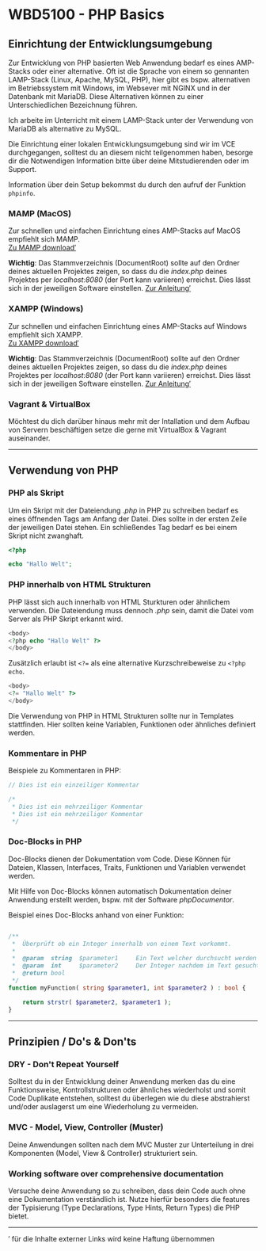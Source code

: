 # WBD5100 - PHP Basics

## Einrichtung der Entwicklungsumgebung
Zur Entwicklung von PHP basierten Web Anwendung bedarf es eines AMP-Stacks oder einer alternative.
Oft ist die Sprache von einem so gennanten LAMP-Stack (Linux, Apache, MySQL, PHP), hier gibt es bspw. alternativen im Betriebssystem mit Windows, im Websever mit NGINX und in der Datenbank mit MariaDB. Diese Alternativen können zu einer Unterschiedlichen Bezeichnung führen.

Ich arbeite im Unterricht mit einem LAMP-Stack unter der Verwendung von MariaDB als alternative zu MySQL.

Die Einrichtung einer lokalen Entwicklungsumgebung sind wir im VCE durchgegangen, solltest du an diesem nicht teilgenommen haben, besorge dir die Notwendigen Information bitte über deine Mitstudierenden oder im Support.

Information über dein Setup bekommst du durch den aufruf der Funktion `phpinfo`.

### MAMP (MacOS)
Zur schnellen und einfachen Einrichtung eines AMP-Stacks auf MacOS empfiehlt sich MAMP.   
[Zu MAMP download′](https://www.mamp.info/)

**Wichtig**: Das Stammverzeichnis (DocumentRoot) sollte auf den Ordner deines aktuellen Projektes zeigen, so dass du die *index.php* deines Projektes per *localhost:8080* (der Port kann variieren) erreichst.
Dies lässt sich in der jeweiligen Software einstellen. [Zur Anleitung′](https://documentation-5.mamp.info/en/MAMP-Mac/Preferences/Web-Server/index.html)

### XAMPP (Windows)
Zur schnellen und einfachen Einrichtung eines AMP-Stacks auf Windows empfiehlt sich XAMPP.   
[Zu XAMPP download′](https://www.mamp.info/)

**Wichtig**: Das Stammverzeichnis (DocumentRoot) sollte auf den Ordner deines aktuellen Projektes zeigen, so dass du die *index.php* deines Projektes per *localhost:8080* (der Port kann variieren) erreichst.
Dies lässt sich in der jeweiligen Software einstellen. [Zur Anleitung′](https://stackoverflow.com/questions/10157333/xampp-change-document-root)


### Vagrant & VirtualBox
Möchtest du dich darüber hinaus mehr mit der Intallation und dem Aufbau von Servern beschäftigen setze die gerne mit VirtualBox & Vagrant auseinander.

---

## Verwendung von PHP

### PHP als Skript
Um ein Skript mit der Dateiendung *.php* in PHP zu schreiben bedarf es eines öffnenden Tags am Anfang der Datei.
Dies sollte in der ersten Zeile der jeweiligen Datei stehen. Ein schließendes Tag bedarf es bei einem Skript nicht zwanghaft.
```php
<?php

echo "Hallo Welt";
```

### PHP innerhalb von HTML Strukturen
PHP lässt sich auch innerhalb von HTML Sturkturen oder ähnlichem verwenden. 
Die Dateiendung muss dennoch *.php* sein, damit die Datei vom Server als PHP Skript erkannt wird.
```php
<body>
<?php echo "Hallo Welt" ?>
</body>
```

Zusätzlich erlaubt ist `<?=` als eine alternative Kurzschreibeweise zu `<?php echo`.
```php
<body>
<?= "Hallo Welt" ?>
</body>
```
Die Verwendung von PHP in HTML Strukturen sollte nur in Templates stattfinden. 
Hier sollten keine Variablen, Funktionen oder ähnliches definiert werden.

### Kommentare in PHP
Beispiele zu Kommentaren in PHP:
```php
// Dies ist ein einzeiliger Kommentar

/*
 * Dies ist ein mehrzeiliger Kommentar
 * Dies ist ein mehrzeiliger Kommentar
 */
```

### Doc-Blocks in PHP

Doc-Blocks dienen der Dokumentation vom Code. Diese Können für Dateien, Klassen, Interfaces, Traits, Funktionen und Variablen verwendet werden.

Mit Hilfe von Doc-Blocks können automatisch Dokumentation deiner Anwendung erstellt werden, bspw. mit der Software *phpDocumentor*.

Beispiel eines Doc-Blocks anhand von einer Funktion:
```php

/**
 *  Überprüft ob ein Integer innerhalb von einem Text vorkommt.
 *
 *  @param  string  $parameter1     Ein Text welcher durchsucht werden soll
 *  @param  int     $parameter2     Der Integer nachdem im Text gesucht werden soll
 *  @return bool
 */
function myFunction( string $parameter1, int $parameter2 ) : bool {

    return strstr( $parameter2, $parameter1 );
}
```

---

## Prinzipien / Do's & Don'ts

### DRY - Don't Repeat Yourself
Solltest du in der Entwicklung deiner Anwendung merken das du eine Funktionsweise, Kontrollstrukturen oder ähnliches wiederholst und somit Code Duplikate entstehen, solltest du überlegen wie du diese abstrahierst und/oder auslagerst um eine Wiederholung zu vermeiden.

### MVC - Model, View, Controller (Muster)
Deine Anwendungen sollten nach dem MVC Muster zur Unterteilung in drei Komponenten (Model, View & Controller) strukturiert sein.

### Working software over comprehensive documentation
Versuche deine Anwendung so zu schreiben, dass dein Code auch ohne eine Dokumentation verständlich ist. Nutze hierfür besonders die features der Typisierung (Type Declarations, Type Hints, Return Types) die PHP bietet.

---

′ für die Inhalte externer Links wird keine Haftung übernommen